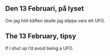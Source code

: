
Den 13 Februari, på lyset
-------------------------

Om jag höll käften skulle jag slippa vara ett <acronym>UFO</acronym>.



The 13 February, tipsy
-----------------------

If I shut up I’d avoid being a <acronym>UFO</acronym>.
